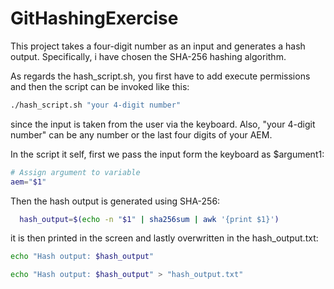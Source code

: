 # GitHashingExercise

This project takes a four-digit number as an input and generates a hash output. Specifically, i have chosen the SHA-256 hashing
algorithm.

As regards the hash_script.sh, you first have to add execute permissions and then the script can be invoked like this: 
```bash
./hash_script.sh "your 4-digit number"
```
since the input is taken from the user via the keyboard. Also, "your 4-digit number" can be any number or the last four digits of your AEM.

In the script it self, first we pass the input form the keyboard as $argument1:
```bash
# Assign argument to variable
aem="$1"
```
Then the hash output is generated using SHA-256:

```bash
  hash_output=$(echo -n "$1" | sha256sum | awk '{print $1}')
```
it is then printed in the screen and lastly overwritten in the hash_output.txt:

```bash
echo "Hash output: $hash_output"

echo "Hash output: $hash_output" > "hash_output.txt"
```

